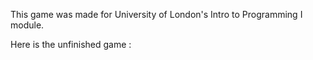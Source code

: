 This game was made for University of London's Intro to Programming I module.

Here is the unfinished game :
